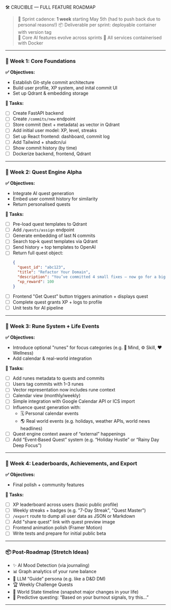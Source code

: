 🛠️ CRUCIBLE — FULL FEATURE ROADMAP

> 🔁 Sprint cadence: **1 week** starting May 5th (had to push back due to personal reasons!)
> 📦 Deliverable per sprint: deployable container with version tag  
> 🧠 Core AI features evolve across sprints
> 🐋 All services containerised with Docker  

---

### 🧭 Week 1: Core Foundations

**✅ Objectives:**  
- Establish Git-style commit architecture  
- Build user profile, XP system, and inital commit UI  
- Set up Qdrant & embedding storage  

**🔧 Tasks:**  
- [ ] Create FastAPI backend  
- [ ] Create `/commits/new` endpoint  
- [ ] Store commit (text + metadata) as vector in Qdrant  
- [ ] Add initial user model: XP, level, streaks  
- [ ] Set up React frontend: dashboard, commit log  
- [ ] Add Tailwind + shadcn/ui  
- [ ] Show commit history (by time)  
- [ ] Dockerize backend, frontend, Qdrant  

---

### 🧭 Week 2: Quest Engine Alpha

**✅ Objectives:**  
- Integrate AI quest generation  
- Embed user commit history for similarity  
- Return personalised quests  

**🔧 Tasks:**  
- [ ] Pre-load quest templates to Qdrant  
- [ ] Add `/quests/assign` endpoint  
- [ ] Generate embedding of last N commits  
- [ ] Search top‑k quest templates via Qdrant  
- [ ] Send history + top templates to OpenAI  
- [ ] Return full quest object:  
  ```json
  {
    "quest_id": "abc123",
    "title": "Refactor Your Domain",
    "description": "You’ve committed 4 small fixes — now go for a big refactor!",
    "xp_reward": 100
  }
  ```  
- [ ] Frontend "Get Quest" button triggers animation + displays quest  
- [ ] Complete quest grants XP + logs to profile  
- [ ] Unit tests for AI pipeline  

---

### 🧭 Week 3: Rune System + Life Events

**✅ Objectives:**  
- Introduce optional "runes" for focus categories (e.g. 🧠 Mind, ⚙️ Skill, ❤️ Wellness)  
- Add calendar & real-world integration  

**🔧 Tasks:**  
- [ ] Add runes metadata to quests and commits  
- [ ] Users tag commits with 1–3 runes  
- [ ] Vector representation now includes rune context  
- [ ] Calendar view (monthly/weekly)  
- [ ] Simple integration with Google Calendar API or ICS import  
- [ ] Influence quest generation with:  
  - 🗓️ Personal calendar events  
  - 🌎 Real world events (e.g. holidays, weather APIs, world news headlines)  
- [ ] Quest engine context aware of “external” happenings  
- [ ] Add “Event‑Based Quest” system (e.g. “Holiday Hustle” or “Rainy Day Deep Focus”)  

---

### 🧭 Week 4: Leaderboards, Achievements, and Export

**✅ Objectives:**  
- Final polish + community features  

**🔧 Tasks:**  
- [ ] XP leaderboard across users (basic public profile)  
- [ ] Weekly streaks + badges (e.g. "7-Day Streak", "Quest Master")  
- [ ] `/export` route to dump all user data as JSON or Markdown  
- [ ] Add "share quest" link with quest preview image  
- [ ] Frontend animation polish (Framer Motion)  
- [ ] Write tests and prepare for initial public beta  

---

### 📦 Post-Roadmap (Stretch Ideas)

- ✨ AI Mood Detection (via journaling)  
- 📊 Graph analytics of your rune balance  
- 🧠 LLM “Guide” persona (e.g. like a D&D DM)  
- 🏆 Weekly Challenge Quests  
- 🧭 World State timeline (snapshot major changes in your life)  
- 🔮 Predictive questing: “Based on your burnout signals, try this…”

---

